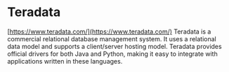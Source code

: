 #  Teradata
[https://www.teradata.com/](https://www.teradata.com/)
Teradata is a commercial relational database management system. It uses a relational data model and supports a client/server hosting model. Teradata provides official drivers for both Java and Python, making it easy to integrate with applications written in these languages.